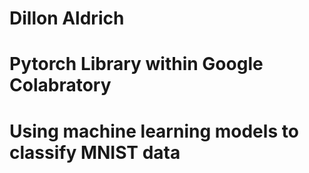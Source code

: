 # Dillon Aldrich
# Pytorch Library within Google Colabratory
# Using machine learning models to classify MNIST data
